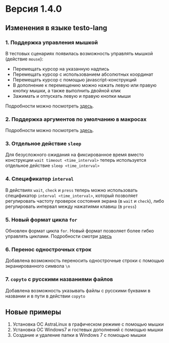 # Версия 1.4.0

## Изменения в языке testo-lang

### 1. Поддержка управления мышкой

В тестовых сценариях появилась возможность управлять мышкой (действие
`mouse`):

- Перемещать курсор на указанную надпись
- Перемещать курсор с использованием абсолютных координат
- Перемещать курсор с помощью javascript-конструкций
- В дополнение к перемещению можно нажать левую или правую кнопку
  мышки, а также выполнить двойной клик
- Зажимать и отпускать левую и правую кнопки мыши

Подробности можно посмотреть [здесь](../lang/mouse).

### 2. Поддержка аргументов по умолчанию в макросах

Подробности можно посмотреть [здесь](../lang/param).

### 3. Отдельное действие `sleep`

Для безусложного ожидания на фиксированное время вместо конструкции
`wait timeout <time_interval>` теперь используется отдельное действие
`sleep <time_interval>`

### 4. Спецификатор `interval`

В действиях `wait`, `check` и `press` теперь можно использовать
спецификатор `interval <time_interval>`, который позволяет регулировать
частоту проверок состояния экрана (в `wait` и `check`), либо
регулировать интервал между нажатиями клавиш (в `press`)

### 5. Новый формат цикла `for`

Обновлен формат цикла `for`. Новый формат позволяет более гибко
управлять циклами. Подробности смотри [здесь](../lang/for)

### 6. Перенос однострочных строк

Добавлена возможность переносить однострочные строки с помощью
экранированного символа `\n`

### 7. `copyto` с русскими названиями файлов

Добавлена возможность указывать файлы с русскими буквами в названии и в
пути в действии `copyto`

## Новые примеры

1.  Установка ОС AstraLinux в графическом режиме с помощью мышки
2.  Установка ОС Windows7 и гостевых дополнений с помощью мышки
3.  Создание и удаление папки в Windows 7 с помощью мышки
